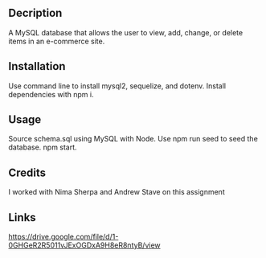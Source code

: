 ## Decription
A MySQL database that allows the user to view, add, change, or delete items in an e-commerce site.

## Installation
Use command line to install mysql2, sequelize, and dotenv. Install dependencies with npm i. 

## Usage
Source schema.sql using MySQL with Node.
Use npm run seed to seed the database.
npm start.

## Credits
I worked with Nima Sherpa and Andrew Stave on this assignment

## Links
https://drive.google.com/file/d/1-0GHGeR2R5011vJExOGDxA9H8eR8ntyB/view
